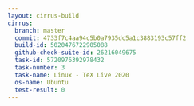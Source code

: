 ```yaml
---
layout: cirrus-build
cirrus:
  branch: master
  commit: 4733f7c4aa94c5b0a7935dc5a1c3883193c57ff2
  build-id: 5020476722905088
  github-check-suite-id: 26216049675
  task-id: 5720976392978432
  task-number: 3
  task-name: Linux - TeX Live 2020
  os-name: Ubuntu
  test-result: 0
---
```

